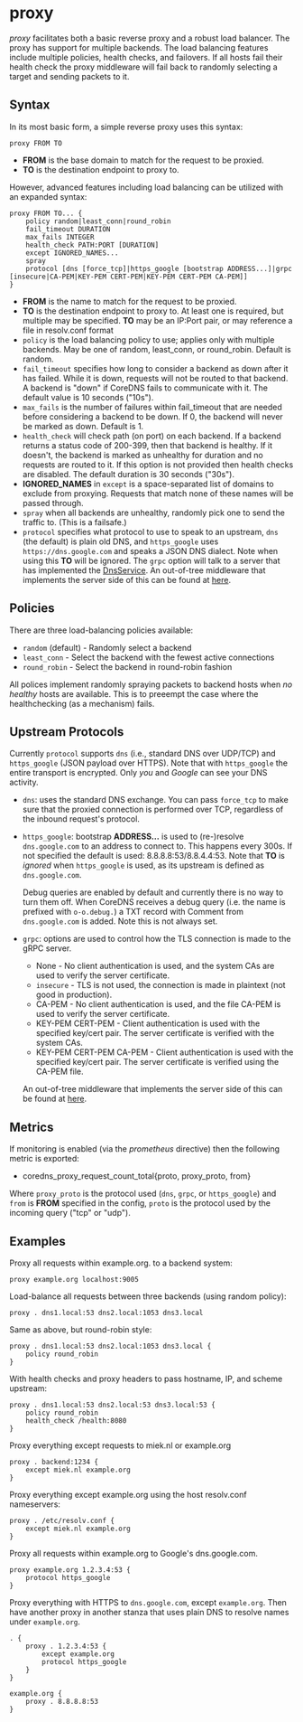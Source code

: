 # proxy

*proxy* facilitates both a basic reverse proxy and a robust load balancer. The proxy has support for
 multiple backends. The load balancing features include multiple policies, health checks, and
 failovers. If all hosts fail their health check the proxy middleware will fail back to randomly
 selecting a target and sending packets to it.

## Syntax

In its most basic form, a simple reverse proxy uses this syntax:

~~~
proxy FROM TO
~~~

* **FROM** is the base domain to match for the request to be proxied.
* **TO** is the destination endpoint to proxy to.

However, advanced features including load balancing can be utilized with an expanded syntax:

~~~
proxy FROM TO... {
    policy random|least_conn|round_robin
    fail_timeout DURATION
    max_fails INTEGER
    health_check PATH:PORT [DURATION]
    except IGNORED_NAMES...
    spray
    protocol [dns [force_tcp]|https_google [bootstrap ADDRESS...]|grpc [insecure|CA-PEM|KEY-PEM CERT-PEM|KEY-PEM CERT-PEM CA-PEM]]
}
~~~

* **FROM** is the name to match for the request to be proxied.
* **TO** is the destination endpoint to proxy to. At least one is required, but multiple may be
  specified. **TO** may be an IP:Port pair, or may reference a file in resolv.conf format
* `policy` is the load balancing policy to use; applies only with multiple backends. May be one of
  random, least_conn, or round_robin. Default is random.
* `fail_timeout` specifies how long to consider a backend as down after it has failed. While it is
  down, requests will not be routed to that backend. A backend is "down" if CoreDNS fails to
  communicate with it. The default value is 10 seconds ("10s").
* `max_fails` is the number of failures within fail_timeout that are needed before considering
  a backend to be down. If 0, the backend will never be marked as down. Default is 1.
* `health_check` will check path (on port) on each backend. If a backend returns a status code of
  200-399, then that backend is healthy. If it doesn't, the backend is marked as unhealthy for
  duration and no requests are routed to it. If this option is not provided then health checks are
  disabled. The default duration is 30 seconds ("30s").
* **IGNORED_NAMES** in `except` is a space-separated list of domains to exclude from proxying.
  Requests that match none of these names will be passed through.
* `spray` when all backends are unhealthy, randomly pick one to send the traffic to. (This is
  a failsafe.)
* `protocol` specifies what protocol to use to speak to an upstream, `dns` (the default) is plain
  old DNS, and `https_google` uses `https://dns.google.com` and speaks a JSON DNS dialect. Note when
  using this **TO** will be ignored. The `grpc` option will talk to a server that has implemented
  the [DnsService](https://github.com/coredns/coredns/pb/dns.proto).
  An out-of-tree middleware that implements the server side of this can be found at
  [here](https://github.com/infobloxopen/coredns-grpc).

## Policies

There are three load-balancing policies available:
* `random` (default) - Randomly select a backend
* `least_conn` - Select the backend with the fewest active connections
* `round_robin` - Select the backend in round-robin fashion

All polices implement randomly spraying packets to backend hosts when *no healthy* hosts are
available. This is to preeempt the case where the healthchecking (as a mechanism) fails.

## Upstream Protocols

Currently `protocol` supports `dns` (i.e., standard DNS over UDP/TCP) and `https_google` (JSON
payload over HTTPS). Note that with `https_google` the entire transport is encrypted. Only *you* and
*Google* can see your DNS activity.

* `dns`: uses the standard DNS exchange. You can pass `force_tcp` to make sure that the proxied connection is performed
  over TCP, regardless of the inbound request's protocol.
* `https_google`: bootstrap **ADDRESS...** is used to (re-)resolve `dns.google.com` to an address to
  connect to. This happens every 300s. If not specified the default is used: 8.8.8.8:53/8.8.4.4:53.
  Note that **TO** is *ignored* when `https_google` is used, as its upstream is defined as
  `dns.google.com`.

  Debug queries are enabled by default and currently there is no way to turn them off. When CoreDNS
  receives a debug query (i.e. the name is prefixed with `o-o.debug.`) a TXT record with Comment
  from `dns.google.com` is added. Note this is not always set.
* `grpc`: options are used to control how the TLS connection is made to the gRPC server.
  * None - No client authentication is used, and the system CAs are used to verify the server certificate.
  * `insecure` - TLS is not used, the connection is made in plaintext (not good in production).
  * CA-PEM - No client authentication is used, and the file CA-PEM is used to verify the server certificate.
  * KEY-PEM CERT-PEM - Client authentication is used with the specified key/cert pair. The server
    certificate is verified with the system CAs.
  * KEY-PEM CERT-PEM CA-PEM - Client authentication is used with the specified key/cert pair. The
    server certificate is verified using the CA-PEM file.

  An out-of-tree middleware that implements the server side of this can be found at
  [here](https://github.com/infobloxopen/coredns-grpc).

## Metrics

If monitoring is enabled (via the *prometheus* directive) then the following metric is exported:

* coredns_proxy_request_count_total{proto, proxy_proto, from}

Where `proxy_proto` is the protocol used (`dns`, `grpc`, or `https_google`) and `from` is **FROM**
specified in the config, `proto` is the protocol used by the incoming query ("tcp" or "udp").

## Examples

Proxy all requests within example.org. to a backend system:

~~~
proxy example.org localhost:9005
~~~

Load-balance all requests between three backends (using random policy):

~~~
proxy . dns1.local:53 dns2.local:1053 dns3.local
~~~

Same as above, but round-robin style:

~~~
proxy . dns1.local:53 dns2.local:1053 dns3.local {
	policy round_robin
}
~~~

With health checks and proxy headers to pass hostname, IP, and scheme upstream:

~~~
proxy . dns1.local:53 dns2.local:53 dns3.local:53 {
	policy round_robin
	health_check /health:8080
}
~~~

Proxy everything except requests to miek.nl or example.org

~~~
proxy . backend:1234 {
	except miek.nl example.org
}
~~~

Proxy everything except example.org using the host resolv.conf nameservers:

~~~
proxy . /etc/resolv.conf {
	except miek.nl example.org
}
~~~

Proxy all requests within example.org to Google's dns.google.com.

~~~
proxy example.org 1.2.3.4:53 {
    protocol https_google
}
~~~

Proxy everything with HTTPS to `dns.google.com`, except `example.org`. Then have another proxy in
another stanza that uses plain DNS to resolve names under `example.org`.

~~~
. {
    proxy . 1.2.3.4:53 {
        except example.org
        protocol https_google
    }
}

example.org {
    proxy . 8.8.8.8:53
}
~~~
